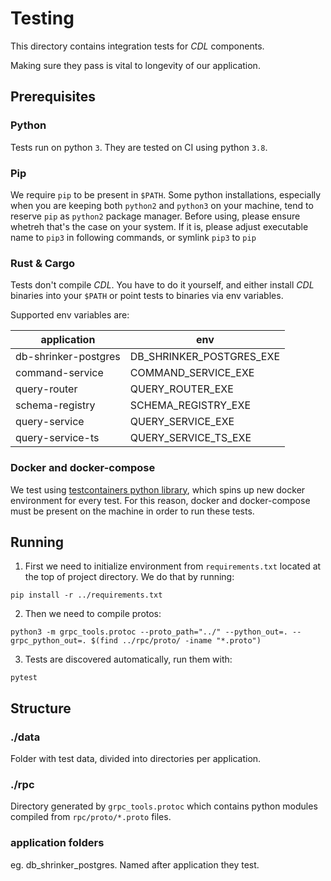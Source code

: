 # Testing

This directory contains integration tests for *CDL* components.

Making sure they pass is vital to longevity of our application.

## Prerequisites

### Python
Tests run on python `3`. They are tested on CI using python `3.8`.

### Pip
We require `pip` to be present in `$PATH`. Some python installations, especially when you are keeping both `python2` and `python3`
on your machine, tend to reserve `pip` as `python2` package manager. Before using, please ensure whetreh that's the case on your system.
If it is, please adjust executable name to `pip3` in following commands, or symlink `pip3` to `pip`

### Rust & Cargo
Tests don't compile *CDL*. You have to do it yourself, and either install *CDL* binaries into your `$PATH` or point tests to binaries via env variables.

Supported env variables are:

| application | env |
|---|---|
| db-shrinker-postgres | DB_SHRINKER_POSTGRES_EXE |
| command-service | COMMAND_SERVICE_EXE |
| query-router | QUERY_ROUTER_EXE |
| schema-registry | SCHEMA_REGISTRY_EXE |
| query-service | QUERY_SERVICE_EXE |
| query-service-ts | QUERY_SERVICE_TS_EXE |

### Docker and docker-compose
We test using [testcontainers python library](https://pypi.org/project/testcontainers/), which spins up new docker environment for every test.
For this reason, docker and docker-compose must be present on the machine in order to run these tests.

## Running

1. First we need to initialize environment from `requirements.txt` located at the top of project directory.
We do that by running:
```
pip install -r ../requirements.txt
```

2. Then we need to compile protos:
```
python3 -m grpc_tools.protoc --proto_path="../" --python_out=. --grpc_python_out=. $(find ../rpc/proto/ -iname "*.proto")
```

3. Tests are discovered automatically, run them with:
```
pytest
```
## Structure

### ./data
Folder with test data, divided into directories per application.

### ./rpc
Directory generated by `grpc_tools.protoc` which contains python modules compiled from `rpc/proto/*.proto` files.

### application folders
eg. db_shrinker_postgres. Named after application they test.

